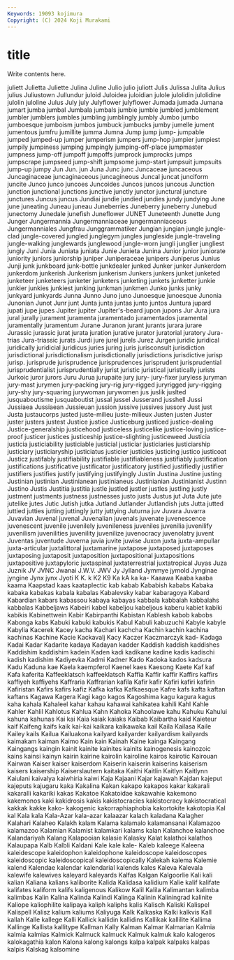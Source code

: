 ```yaml
---
Keywords: 19093 kojimura
Copyright: (C) 2024 Koji Murakami
---
```


# title

Write contents here.



juliett Julietta Juliette
Julina Juline Julio julio juliott Julis Julissa Julita Julius julius
Juliustown Jullundur juloid Juloidea juloidian julole julolidin julolidine julolin juloline
Julus July july Julyflower julyflower Jumada jumada Jumana jumart jumba
jumbal Jumbala jumbals jumbie jumble jumbled jumblement jumbler jumblers jumbles
jumbling jumblingly jumbly Jumbo jumbo jumboesque jumboism jumbos jumbuck jumbucks
jumby jumelle jument jumentous jumfru jumillite jumma Jumna Jump jump
jump- jumpable jumped jumped-up jumper jumperism jumpers jump-hop jumpier jumpiest
jumpily jumpiness jumping jumpingly jumping-off-place jumpmaster jumpness jump-off jumpoff jumpoffs
jumprock jumprocks jumps jumpscrape jumpseed jump-shift jumpsome jump-start jumpsuit jumpsuits
jump-up jumpy Jun Jun. jun Juna Junc junc Juncaceae juncaceous
Juncaginaceae juncaginaceous juncagineous Juncal juncat junciform juncite Junco junco juncoes
Juncoides Juncos juncos juncous Junction junction junctional junctions junctive junctly
junctor junctural juncture junctures Juncus juncus Jundiai jundie jundied jundies
jundy jundying June june juneating Juneau juneau Juneberries Juneberry juneberry
Junebud junectomy Junedale junefish Juneflower JUNET Juneteenth Junette Jung Junger
Jungermannia Jungermanniaceae jungermanniaceous Jungermanniales Jungfrau Junggrammatiker Jungian jungian jungle jungle-clad
jungle-covered jungled junglegym jungles jungleside jungle-traveling jungle-walking junglewards junglewood jungle-worn
jungli junglier jungliest jungly Juni Junia Juniata juniata Junie Junieta
Junina Junior junior juniorate juniority juniors juniorship juniper Juniperaceae junipers
Juniperus Junius Junji junk junkboard junk-bottle junkdealer junked Junker junker
Junkerdom junkerdom junkerish Junkerism junkerism Junkers junkers junket junketed junketeer
junketeers junketer junketers junketing junkets junketter junkie junkier junkies junkiest
junking junkman junkmen Junko junks junky junkyard junkyards Junna Junno
Juno juno Junoesque junoesque Junonia Junonian Junot Junr junt Junta
junta juntas junto juntos Juntura jupard jupati jupe jupes Jupiter
jupiter Jupiter's-beard jupon jupons Jur Jura jura jural jurally jurament
juramenta juramentado juramentados juramental juramentally juramentum Jurane Juranon jurant jurants
jurara jurare Jurassic jurassic jurat jurata juration jurative jurator juratorial
juratory Jura-trias Jura-triassic jurats Jurdi jure jurel jurels Jurez Jurgen
juridic juridical juridically juridicial juridicus juries juring juris jurisconsult jurisdiction
jurisdictional jurisdictionalism jurisdictionally jurisdictions jurisdictive jurisp jurisp. jurisprude jurisprudence jurisprudences
jurisprudent jurisprudential jurisprudentialist jurisprudentially jurist juristic juristical juristically jurists Jurkoic
juror jurors Juru Jurua jurupaite jury jury- jury-fixer juryless juryman
jury-mast jurymen jury-packing jury-rig jury-rigged juryrigged jury-rigging jury-shy jury-squaring jurywoman
jurywomen jus juslik juslted jusquaboutisme jusquaboutist jussal jussel Jusserand jusshell
Jussi Jussiaea Jussiaean Jussieuan jussion jussive jussives jussory Just just
Justa justaucorps justed juste-milieu juste-milieux Justen justen Juster juster justers
justest Justice justice Justiceburg justiced justice-dealing Justice-generalship justicehood justiceless justicelike
justice-loving justice-proof justicer justices justiceship justice-slighting justiceweed Justicia justicia justiciability
justiciable justicial justiciar justiciaries justiciarship justiciary justiciaryship justiciatus justicier justicies
justicing justico justicoat Justicz justifably justifiability justifiable justifiableness justifiably justification
justifications justificative justificator justificatory justified justifiedly justifier justifiers justifies justify
justifying justifyingly Justin Justina Justine justing Justinian justinian Justinianean justinianeus
Justinianian Justinianist Justinn Justino Justis Justitia justitia justle justled justler
justles justling justly justment justments justness justnesses justo justs Justus
jut Juta Jute jute jutelike jutes Jutic Jutish jutka Jutland
Jutlander Jutlandish juts Jutta jutted juttied jutties jutting juttingly jutty
juttying Juturna juv Juvara Juvarra Juvavian Juvenal juvenal Juvenalian juvenals
juvenate juvenescence juvenescent juvenile juvenilely juvenileness juveniles juvenilia juvenilify juvenilism
juvenilities juvenility juvenilize juvenocracy juvenolatry juvent Juventas juventude Juverna juvia
juvite juwise Juxon juxta juxta-ampullar juxta-articular juxtalittoral juxtamarine juxtapose juxtaposed
juxtaposes juxtaposing juxtaposit juxtaposition juxtapositional juxtapositions juxtapositive juxtapyloric juxtaspinal juxtaterrestrial
juxtatropical Juyas Juza Juznik JV JVNC Jwanai J.W.V. JWV Jy
Jylland Jymmye jymold Jynginae jyngine Jynx jynx Jyoti K K.
k K2 K9 Ka kA ka ka- Kaaawa Kaaba kaaba
kaama Kaapstad kaas kaataplectic kab kabab Kababish kababs Kabaka kabaka
kabakas kabala kabalas Kabalevsky kabar kabaragoya Kabard Kabardian kabars kabassou
kabaya kabayas kabbala kabbalah kabbalahs kabbalas Kabbeljaws Kabeiri kabel kabeljou
kabeljous kaberu kabiet kabiki kabikis Kabinettwein Kabir Kabirpanthi Kabistan Kablesh
kabob kabobs Kabonga kabs Kabuki kabuki kabukis Kabul Kabuli kabuzuchi
Kabyle kabyle Kabylia Kacerek Kacey kacha Kachari kachcha Kachin kachin
kachina kachinas Kachine Kacie Kackavalj Kacy Kaczer Kaczmarczyk kad- Kadaga
Kadai Kadar Kadarite kadaya Kadayan kadder Kaddish kaddish kaddishes Kaddishim
kaddishim kadein Kaden kadi kadikane kadine kadis kadischi kadish kadishim
Kadiyevka Kadmi Kadner Kado Kadoka kados kadsura Kadu Kaduna kae
Kaela kaempferol Kaenel kaes Kaesong Kaete Kaf kaf Kafa kaferita
Kaffeeklatsch kaffeeklatsch Kaffia Kaffir kaffir Kaffirs kaffirs kaffiyeh kaffiyehs Kaffraria
Kaffrarian kafila Kafir kafir Kafiri kafiri kafirin Kafiristan Kafirs kafirs
kafiz Kafka kafka Kafkaesque Kafre kafs kafta kaftan kaftans Kagawa
Kagera Kagi kago kagos Kagoshima kagu kagura kagus kaha kahala
Kahaleel kahar kahau kahawai kahikatea kahili Kahl Kahle Kahler Kahlil
Kahlotus Kahlua Kahn Kahoka Kahoolawe kahu Kahuku Kahului kahuna kahunas
Kai kai Kaia kaiak kaiaks Kaibab Kaibartha kaid Kaieteur kaif
Kaifeng kaifs kaik kai-kai kaikara kaikawaka kail Kaila Kailasa Kaile
Kailey kails Kailua Kailuakona kailyard kailyarder kailyardism kailyards kaimakam kaiman
Kaimo Kain kain Kainah Kaine kainga Kaingang Kaingangs kaingin kainit
kainite kainites kainits kainogenesis kainozoic kains kainsi kainyn kairin kairine
kairolin kairoline kairos kairotic Kairouan Kairwan Kaiser kaiser kaiserdom Kaiserin
kaiserin kaiserins kaiserism kaisers kaisership Kaiserslautern kaitaka Kaithi Kaitlin Kaitlyn
Kaitlynn Kaiulani kaivalya kaiwhiria kaiwi Kaja Kajaani Kajar kajawah Kajdan
kajeput kajeputs kajugaru kaka Kakalina Kakan kakapo kakapos kakar kakarali
kakaralli kakariki kakas Kakatoe Kakatoidae kakawahie kakemono kakemonos kaki kakidrosis
kakis kakistocracies kakistocracy kakistocratical kakkak kakke kako- kakogenic kakorraphiaphobia kakortokite
kakotopia Kal kal Kala kala Kala-Azar kala-azar kalaazar kalach kaladana
Kalagher Kalahari Kalaheo Kalakh kalam Kalama kalamalo kalamansanai Kalamazoo kalamazoo
Kalamian Kalamist kalamkari kalams kalan Kalanchoe kalanchoe Kalandariyah Kalang Kalapooian
kalasie Kalasky Kalat kalathoi kalathos Kalaupapa Kalb Kalbli Kaldani Kale
kale kale- Kaleb kaleege Kaleena kaleidescope kaleidophon kaleidophone kaleidoscope kaleidoscopes
kaleidoscopic kaleidoscopical kaleidoscopically Kalekah kalema Kalemie kalend Kalendae kalendar kalendarial
kalends kales Kaleva Kalevala kalewife kalewives kaleyard kaleyards Kalfas Kalgan
Kalgoorlie Kali kali kalian Kaliana kalians kaliborite Kalida Kalidasa kalidium
Kalie kalif kalifate kalifates kaliform kalifs kaligenous Kalikow Kalil Kalila
Kalimantan kalimba kalimbas Kalin Kalina Kalinda Kalindi Kalinga Kalinin Kaliningrad
kalinite Kaliope kaliophilite kalipaya kaliph kaliphs kalis Kalisch Kaliski Kalispel
Kalispell Kalisz kalium kaliums Kaliyuga Kalk Kalkaska Kalki kalkvis Kall
kallah Kalle kallege Kalli Kallick kallidin kallidins Kallikak kallilite Kallima
Kallinge Kallista kallitype Kallman Kally Kalman Kalmar Kalmarian Kalmia kalmia
kalmias Kalmick Kalmuck kalmuck Kalmuk kalmuk kalo kalogeros kalokagathia kalon
Kalona kalong kalongs kalpa kalpak kalpaks kalpas kalpis Kalskag kalsomine
